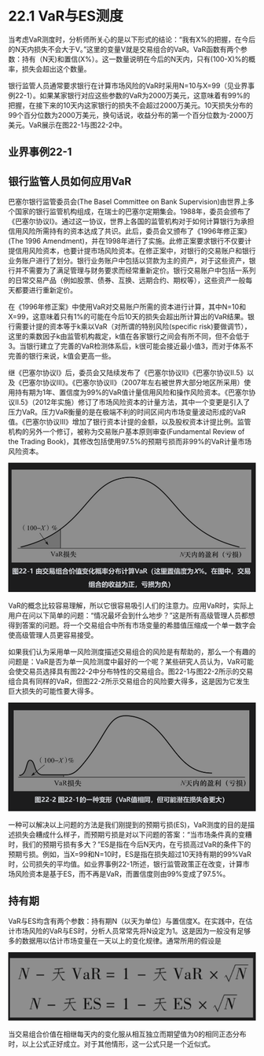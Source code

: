 # 22.1 VaR与ES测度

当考虑VaR测度时，分析师所关心的是以下形式的结论：“我有X%的把握，在今后的N天内损失不会大于V。”这里的变量V就是交易组合的VaR。VaR函数有两个参数：持有（N天)和置信(X%）。这一数量说明在今后的N天内，只有(100-X)%的概率，损失会超出这个数量。

银行监管人员通常要求银行在计算市场风险的VaR时采用N=10与X=99（见业界事例22-1）。如果某家银行对应这些参数的VaR为2000万美元，这意味着有99%的把握，在接下来的10天内这家银行的损失不会超过2000万美元。10天损失分布的99个百分位数为2000万美元，换句话说，收益分布的第一个百分位数为-2000万美元。VaR展示在图22-1与图22-2中。


## 业界事例22-1


## 银行监管人员如何应用VaR


巴塞尔银行监管委员会(The Basel Committee on Bank Supervision)由世界上多个国家的银行监管机构组成，在瑞士的巴塞尔定期集会。1988年，委员会颁布了《巴塞尔协议Ⅰ》。通过这一协议，世界上各国的监管机构对于如何计算银行为承担信用风险所需持有的资本达成了共识。此后，委员会又颁布了《1996年修正案》(The 1996 Amendment)，并在1998年进行了实施。此修正案要求银行不仅要计提信用风险资本，也要计提市场风险资本。在修正案中，对银行的交易账户和银行业务账户进行了划分。银行业务账户中包括以贷款为主的资产，对于这些资产，银行并不需要为了满足管理与财务要求而经常重新定价。银行交易账户中包括一系列的日常交易产品（例如股票、债券、互换、远期合约、期权等），这些资产一般每天都要进行重新定价。


在《1996年修正案》中使用VaR对交易账户所需的资本进行计算，其中N=10和X=99，这意味着只有1%的可能在今后10天的损失会超出所计算出的VaR结果。银行需要计提的资本等于k乘以VaR（对所谓的特别风险(specific risk)要做调节），这里的乘数因子k由监管机构裁定，k值在各家银行之间会有所不同，但不会低于3。当银行建立了完善的VaR检测体系后，k很可能会接近最小值3，而对于体系不完善的银行来说，k值会更高一些。

继《巴塞尔协议Ⅰ》后，委员会又陆续发布了《巴塞尔协议Ⅱ》《巴塞尔协议Ⅱ.5》以及《巴塞尔协议Ⅲ》。《巴塞尔协议Ⅱ》（2007年左右被世界大部分地区所采用）使用持有期为1年、置信度为99%的VaR值计量信用风险和操作风险资本。《巴塞尔协议Ⅱ.5》（2012年实施）修订了市场风险资本的计量方法，其中一个变更是引入了压力VaR。压力VaR衡量的是在极端不利的时间区间内市场变量波动形成的VaR值。《巴塞尔协议Ⅲ》增加了银行资本计提的金额，以及股权资本计提比例。监管机构的另外一个修订，被称为交易账户基本原则审查(Fundamental Review of the Trading Book)，其修改包括使用97.5%的预期亏损而非99%的VaR计量市场风险资本。

![](images/2024-03-19-16-25-16.png)

VaR的概念比较容易理解，所以它很容易吸引人们的注意力。应用VaR时，实际上用户在问以下简单的问题：“情况最坏会到什么地步？”这是所有高级管理人员都想得到答案的问题。将一个交易组合中所有市场变量的希腊值压缩成一个单一数字会使高级管理人员更容易接受。

如果我们认为采用单一风险测度描述交易组合的风险是有帮助的，那么一个有趣的问题是：VaR是否为单一风险测度中最好的一个呢？某些研究人员认为，VaR可能会使交易员选择具有图22-2中分布特性的交易组合。图22-1与图22-2所示的交易组合具有同样的VaR，但图22-2所示交易组合的风险要大得多，这是因为它发生巨大损失的可能性要大得多。

![](images/2024-03-19-16-25-42.png)

一种可以解决以上问题的方法是我们刚提到的预期亏损(ES)，VaR测度的目的是描述损失会糟成什么样子，而预期亏损是对以下问题的答案：“当市场条件真的变糟时，我们的预期亏损有多大？”ES是指在今后N天内，在亏损高过VaR的条件下的预期亏损。例如，当X=99和N=10时，ES是指在损失超过10天持有期的99%VaR时，公司损失的平均值。如业界事例22-1所述，银行监管政策正在改变，计算市场风险资本是基于ES，而不再是VaR，而置信度则由99%变成了97.5%。

## 持有期

VaR与ES均含有两个参数：持有期N（以天为单位）与置信度X。在实践中，在估计市场风险的VaR与ES时，分析人员常常先将N设定为1。这是因为一般没有足够多的数据用以估计市场变量在一天以上的变化规律。通常所用的假设是

![](images/2024-03-19-16-26-19.png)

当交易组合价值在相继每天内的变化服从相互独立而期望值为0的相同正态分布时，以上公式正好成立。对于其他情形，这一公式只是一个近似式。